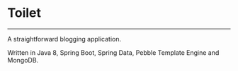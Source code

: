 # Toilet
--------
A straightforward blogging application.

Written in Java 8, Spring Boot, Spring Data, Pebble Template Engine and MongoDB.
